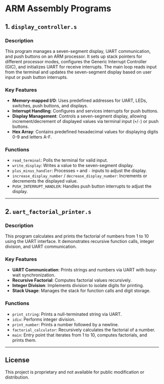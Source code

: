 # ARM Assembly Programs

## 1. `display_controller.s`

### Description
This program manages a seven-segment display, UART communication, and push buttons on an ARM processor. It sets up stack pointers for different processor modes, configures the Generic Interrupt Controller (GIC), and initializes UART for receive interrupts. The main loop reads input from the terminal and updates the seven-segment display based on user input or push button interrupts.

### Key Features
- **Memory-mapped I/O**: Uses predefined addresses for UART, LEDs, switches, push buttons, and displays.
- **Interrupt Handling**: Configures and services interrupts for push buttons.
- **Display Management**: Controls a seven-segment display, allowing increment/decrement of displayed values via terminal input (`+`/`-`) or push buttons.
- **Hex Array**: Contains predefined hexadecimal values for displaying digits 0-9 and letters A-F.

### Functions
- `read_terminal`: Polls the terminal for valid input.
- `write_display`: Writes a value to the seven-segment display.
- `plus_minus_handler`: Processes `+` and `-` inputs to adjust the display.
- `increase_display_number` / `decrease_display_number`: Increments or decrements the displayed value.
- `PUSH_INTERRUPT_HANDLER`: Handles push button interrupts to adjust the display.

---

## 2. `uart_factorial_printer.s`

### Description
This program calculates and prints the factorial of numbers from 1 to 10 using the UART interface. It demonstrates recursive function calls, integer division, and UART communication.

### Key Features
- **UART Communication**: Prints strings and numbers via UART with busy-wait synchronization.
- **Recursive Factorial**: Computes factorial values recursively.
- **Integer Division**: Implements division to isolate digits for printing.
- **Stack Usage**: Manages the stack for function calls and digit storage.

### Functions
- `print_string`: Prints a null-terminated string via UART.
- `idiv`: Performs integer division.
- `print_number`: Prints a number followed by a newline.
- `factorial_calculator`: Recursively calculates the factorial of a number.
- `main`: Entry point that iterates from 1 to 10, computes factorials, and prints them.

---

## License
This project is proprietary and not available for public modification or distribution.
